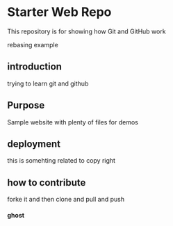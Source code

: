 # Starter Web Repo

This repository is for showing how Git and GitHub work

rebasing example
## introduction

trying to learn git and github 

## Purpose

Sample website with plenty of files for demos

## deployment

this is somehting related to copy right

## how to contribute

forke it and then clone and pull and push

#### ghost